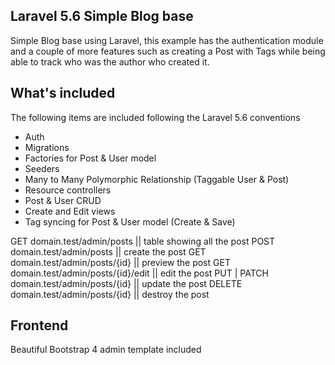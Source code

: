 ## Laravel 5.6 Simple Blog base
 Simple Blog base using Laravel, this example has the authentication module and a couple of more features such as creating a Post with Tags while being able to track who was the author who created it.
 
 ## What's included
 The following items are included following the Laravel 5.6 conventions
 
 * Auth
 * Migrations
 * Factories for Post & User model
 * Seeders
 * Many to Many Polymorphic Relationship (Taggable User & Post)
 * Resource controllers
 * Post & User CRUD
 * Create and Edit views
 * Tag syncing for Post & User model (Create & Save)

 
 GET domain.test/admin/posts || table showing all the post
 POST domain.test/admin/posts || create the post
 GET domain.test/admin/posts/{id} || preview the post
 GET domain.test/admin/posts/{id}/edit || edit the post
 PUT | PATCH domain.test/admin/posts/{id} || update the post
 DELETE domain.test/admin/posts/{id} || destroy the post
 
 ## Frontend
 Beautiful Bootstrap 4 admin template included
 
 
 